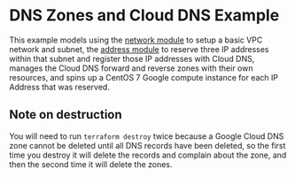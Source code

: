 # DNS Zones and Cloud DNS Example

This example models using the [network
module](https://github.com/terraform-google-modules/terraform-google-network)
to setup a basic VPC network and subnet, the [address
module](https://github.com/terraform-google-modules/terraform-google-address)
to reserve three IP addresses within that subnet and register those IP
addresses with Cloud DNS, manages the Cloud DNS forward and reverse zones
with their own resources, and spins up a CentOS 7 Google compute instance for
each IP Address that was reserved.

## Note on destruction

You will need to run `terraform destroy` twice because a Google Cloud DNS
zone cannot be deleted until all DNS records have been deleted, so the first
time you destroy it will delete the records and complain about the zone, and
then the second time it will delete the zones.